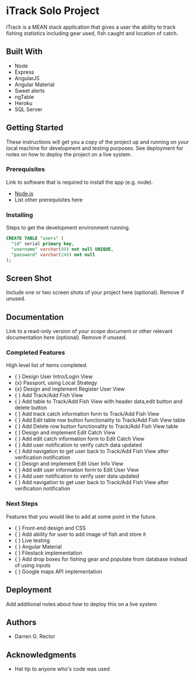 # iTrack Solo Project

ITrack is a MEAN stack application that gives a user the ability to track fishing statistics including gear used, fish caught and location of catch.

## Built With

* Node
* Express
* AngularJS
* Angular Material
* Sweet alerts
* ngTable
* Heroku
* SQL Server


## Getting Started

These instructions will get you a copy of the project up and running on your local machine for development and testing purposes. See deployment for notes on how to deploy the project on a live system.

### Prerequisites

Link to software that is required to install the app (e.g. node).

- [Node.js](https://nodejs.org/en/)
- List other prerequisites here


### Installing

Steps to get the development environment running.

```sql
CREATE TABLE "users" (
  "id" serial primary key,
  "username" varchar(80) not null UNIQUE,
  "password" varchar(240) not null
);
```

## Screen Shot

Include one or two screen shots of your project here (optional). Remove if unused.

## Documentation

Link to a read-only version of your scope document or other relevant documentation here (optional). Remove if unused.

### Completed Features

High level list of items completed.


- { } Design User Intro/Login View
- {x} Passport, using Local Strategy
- {x} Design and implement Register User View
- { } Add Track/Add Fish View
- { } Add table to Track/Add Fish View with header data,edit button and delete button
- { } Add track catch information form to Track/Add Fish View
- { } Add Edit table row button functionality to Track/Add Fish View table
- { } Add Delete row button functionality to Track/Add Fish View table
- { } Design and implement Edit Catch View
- { } Add edit catch information form to Edit Catch View
- { } Add user notification to verify catch data updated
- { } Add navigation to get user back to Track/Add Fish View after verification notification
- { } Design and implement Edit User Info View
- { } Add edit user information form to Edit User View
- { } Add user notification to verify user data updated
- { } Add navigation to get user back to Track/Add Fish View after verification notification

### Next Steps

Features that you would like to add at some point in the future.

- { } Front-end design and CSS 
- { } Add ability for user to add image of fish and store it
- { } Live testing
- { } Angular Material 
- { } Filestack implementation
- { } Add drop boxes for fishing gear and populate from database instead of using inputs
- { } Google maps API implementation


## Deployment

Add additional notes about how to deploy this on a live system

## Authors

* Darren G. Rector


## Acknowledgments

* Hat tip to anyone who's code was used
